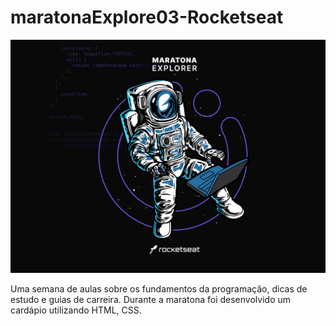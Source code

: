 # maratonaExplore03-Rocketseat

![Banner Maratona Explorere](img/banner.png)

Uma semana de aulas sobre os fundamentos da programação, dicas de estudo e guias de carreira. Durante a maratona foi desenvolvido um cardápio utilizando HTML, CSS.
